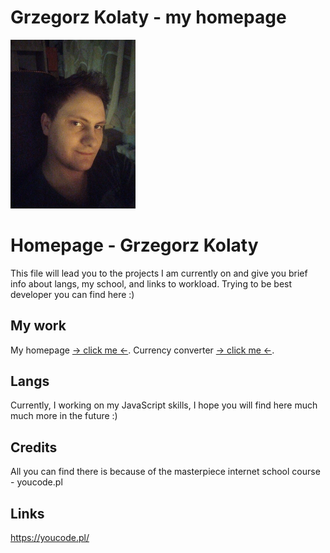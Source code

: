 # Grzegorz Kolaty - my homepage

<img src="images/george.jpg" alt="drawing" width="200"/>

# Homepage - Grzegorz Kolaty

This file will lead you to the projects I am currently on and give you brief info about langs, my school, and links to workload.
Trying to be best developer you can find here :)
## My work

My homepage [-> click me <-](https://grzegorz-kolaty.github.io/homepage/).
Currency converter  [-> click me <-](https://grzegorz-kolaty.github.io/currency-converter/).
## Langs

Currently, I working on my JavaScript skills, I hope you will find here much much more in the future :)
## Credits
All you can find there is because of the masterpiece internet school course - youcode.pl
## Links
https://youcode.pl/

